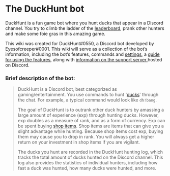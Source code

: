 # The DuckHunt bot

DuckHunt is a fun game bot where you hunt ducks that appear in a Discord channel. You try to climb the ladder of the [leaderboard](players-guide/levels-and-experience.md), prank other hunters and make some foie gras in this amazing game. 

This wiki was created for DuckHunt\#0550, a Discord bot developed by Eyesofcreeper\#0001. This wiki will serve as a collection of the bot’s information, including the bot‘s features, commands and [settings](bot-administration/edit-settings-settings-list.md), a [guide for using the features](bot-administration/admin-quickstart.md), along with [information on the support server ](support-server/how-to-join.md)hosted on Discord. 

### Brief description of the bot:

> DuckHunt is a Discord bot, best categorized as gaming/entertainment. You use commands to hunt '[ducks](players-guide/types-of-ducks.md)' through the chat. For example, a typical command would look like `dh!bang`.  
>   
> The goal of DuckHunt is to outrank other duck hunters by amassing a large amount of experience \(exp\) through hunting ducks. However, exp doubles as a measure of rank, and as a form of currency. Exp can be spent buying [shop items](players-guide/store-items.md). Shop items are items that can give you a slight advantage while hunting. Because shop items cost exp, buying them may cause you to drop in rank. You will always get a higher return on your investment in shop items if you are vigilant.   
>   
> The ducks you hunt are recorded in the DuckHunt hunting log, which tracks the total amount of ducks hunted on the Discord channel. This log also provides the statistics of individual hunters, including how fast a duck was hunted, how many ducks were hunted, and more.

